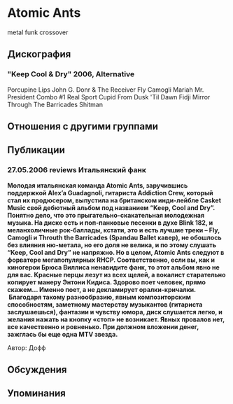 # Atomic Ants

metal funk crossover

## Дискография

### "Keep Cool & Dry" 2006, Alternative

Porcupine Lips
John G.
Donr & The Receiver
Fly
Camogli
Mariah
Mr. President Combo #1
Real Sport
Cupid
From Dusk 'Til Dawn
Fidji
Mirror
Through The Barricades
Shitman


## Отношения с другими группами


## Публикации

### 27.05.2006 reviews Итальянский фанк

<P><B>Молодая итальянская команда Atomic Ants, заручившись поддержкой Alex’a Guadagnoli, гитариста Addiction Crew, который стал их продюсером, выпустила на британском инди-лейбле Casket Music свой дебютный альбом под названием “Keep, Cool and Dry”. Понятно дело, что это прыгательно-скакательная молодежная музыка. На диске есть и поп-панковые песенки в духе Blink 182, и меланхоличные рок-баллады, кстати, это и есть лучшие треки – Fly, Camogli и Throuth the Barricades (Spandau Ballet кавер), не обошлось без влияния ню-метала, но его доля не велика, и по этому слушать “Keep, Cool and Dry” не напряжно. Но в целом, Atomic Ants следуют в форватере мегапопулярных RHCP. Соответственно, если вы, как и киногерои Брюса Виллиса ненавидите фанк, то этот альбом явно не для вас. Красные перцы лезут из всех щелей, а вокалист старательно копирует манеру Энтони Кидиса. Здорово поет человек, прямо скажем... Именно поет, а не декламирует оралки-кричалки. &nbsp;Благодаря такому разнообразию, явным композиторским способностям, заметному мастерству музыкантов (гитариста заслушаешься), фантазии и чувству юмора, диск слушается легко, и желания нажать на кнопку «стоп» не возникает. Явных провалов нет, все качественно и ровненько. При должном вложении денег, зажглась бы еще одна MTV звезда.</B> </P>
Автор: Дофф


## Обсуждения


## Упоминания

